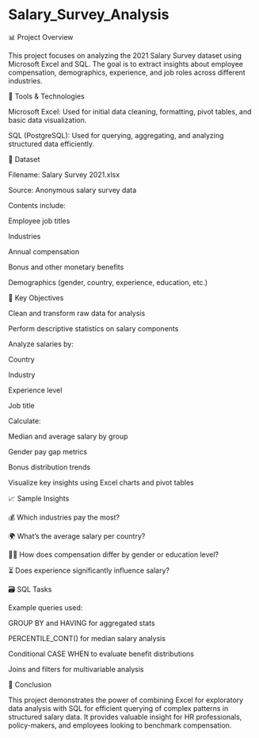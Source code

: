 # Salary_Survey_Analysis

📊 Project Overview

This project focuses on analyzing the 2021 Salary Survey dataset using Microsoft Excel and SQL. The goal is to extract insights about employee compensation, demographics, experience, and job roles across different industries.

🧰 Tools & Technologies

Microsoft Excel: Used for initial data cleaning, formatting, pivot tables, and basic data visualization.

SQL (PostgreSQL): Used for querying, aggregating, and analyzing structured data efficiently.

📁 Dataset

Filename: Salary Survey 2021.xlsx

Source: Anonymous salary survey data

Contents include:

Employee job titles

Industries

Annual compensation

Bonus and other monetary benefits

Demographics (gender, country, experience, education, etc.)

📌 Key Objectives

Clean and transform raw data for analysis

Perform descriptive statistics on salary components

Analyze salaries by:

Country

Industry

Experience level

Job title

Calculate:

Median and average salary by group

Gender pay gap metrics

Bonus distribution trends

Visualize key insights using Excel charts and pivot tables

📈 Sample Insights

💰 Which industries pay the most?

🌍 What’s the average salary per country?

👩‍💼 How does compensation differ by gender or education level?

⏳ Does experience significantly influence salary?

🗃️ SQL Tasks

Example queries used:

GROUP BY and HAVING for aggregated stats

PERCENTILE_CONT() for median salary analysis

Conditional CASE WHEN to evaluate benefit distributions

Joins and filters for multivariable analysis

📌 Conclusion

This project demonstrates the power of combining Excel for exploratory data analysis with SQL for efficient querying of complex patterns in structured salary data. It provides valuable insight for HR professionals, policy-makers, and employees looking to benchmark compensation.
